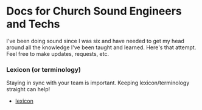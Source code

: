# Docs for Church Sound Engineers and Techs

I've been doing sound since I was six and have needed to get my head around all the knowledge I've been taught and learned. Here's that attempt. Feel free to make updates, requests, etc.


### Lexicon (or terminology)
Staying in sync with your team is important. Keeping lexicon/terminology straight can help!

* [lexicon](docs/lexicon.md)
